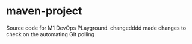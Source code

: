 # maven-project
Source code for M1 DevOps PLayground.
changedddd
made changes to check on the automating GIt polling
